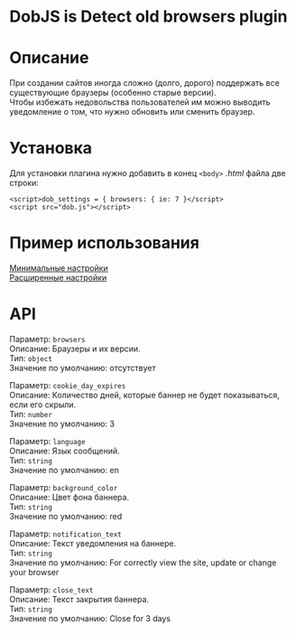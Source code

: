 DobJS is Detect old browsers plugin
===================================

Описание
========
При создании сайтов иногда сложно (долго, дорого) поддержать все существующие браузеры (особенно старые версии).  
Чтобы избежать недовольства пользователей им можно выводить уведомление о том, что нужно обновить или сменить браузер.

Установка
=========
Для установки плагина нужно добавить в конец `<body>` *.html* файла две строки:

    <script>dob_settings = { browsers: { ie: 7 }</script>
    <script src="dob.js"></script>

Пример использования
====================
[Минимальные настройки](http://tit.github.io/dobjs/examples/minimal.html)  
[Расширенные настройки](http://tit.github.io/dobjs/examples/full.html)  

API
===
Параметр: `browsers`   
Описание: Браузеры и их версии.  
Тип: `object`  
Значение по умолчанию: отсутствует
  
Параметр: `cookie_day_expires`   
Описание: Количество дней, которые баннер не будет показываться, если его скрыли.  
Тип: `number`  
Значение по умолчанию: 3
  
Параметр: `language`  
Описание: Язык сообщений.  
Тип: `string`  
Значение по умолчанию: en  
  
Параметр: `background_color`  
Описание: Цвет фона баннера.  
Тип: `string`  
Значение по умолчанию: red  
  
Параметр: `notification_text`  
Описание: Текст уведомления на баннере.  
Тип: `string`  
Значение по умолчанию: For correctly view the site, update or change your browser  
  
Параметр: `close_text`  
Описание: Текст закрытия баннера.  
Тип: `string`  
Значение по умолчанию: Close for 3 days  
